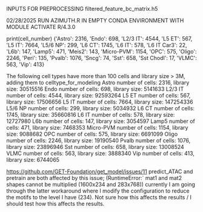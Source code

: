 INPUTS FOR PREPROCESSING
filtered_feature_bc_matrix.h5

02/28/2025
RUN AZIMUTH.R IN EMPTY CONDA ENVIRONMENT WITH MODULE ACTIVATE R/4.3.0

print(cell_number)
{'Astro': 2316, 'Endo': 698, 'L2/3 IT': 4544, 'L5 ET': 567, 'L5 IT': 7664, 'L5/6 NP': 299, 'L6 CT': 1745, 'L6 IT': 578, 'L6 IT Car3': 22, 'L6b': 147, 'Lamp5': 471, 'Meis2': 143, 'Micro-PVM': 1154, 'OPC': 575, 'Oligo': 2246, 'Peri': 135, 'Pvalb': 1076, 'Sncg': 74, 'Sst': 658, 'Sst Chodl': 17, 'VLMC': 563, 'Vip': 413}

The following cell types have more than 100 cells and library size > 3M, adding them to celltype_for_modeling
Astro number of cells: 2316, library size: 30515516
Endo number of cells: 698, library size: 5141633
L2/3 IT number of cells: 4544, library size: 92593264
L5 ET number of cells: 567, library size: 17506656
L5 IT number of cells: 7664, library size: 147254336
L5/6 NP number of cells: 299, library size: 5034932
L6 CT number of cells: 1745, library size: 35660816
L6 IT number of cells: 578, library size: 12727980
L6b number of cells: 147, library size: 3054597
Lamp5 number of cells: 471, library size: 7468353
Micro-PVM number of cells: 1154, library size: 9088682
OPC number of cells: 575, library size: 6691099
Oligo number of cells: 2246, library size: 19190540
Pvalb number of cells: 1076, library size: 23896946
Sst number of cells: 658, library size: 13008524
VLMC number of cells: 563, library size: 3888340
Vip number of cells: 413, library size: 6744065

https://github.com/GET-Foundation/get_model/issues/11
predict_ATAC and pretrain are both affected by this issue; (RuntimeError:` mat1 and mat2 shapes cannot be multiplied (1600x234 and 283x768))
currently I am going through the latter workaround where I modify the configuration to reduce the motifs to the level I have (234). Not sure how this affects the results / I should test how this affects the results. 

